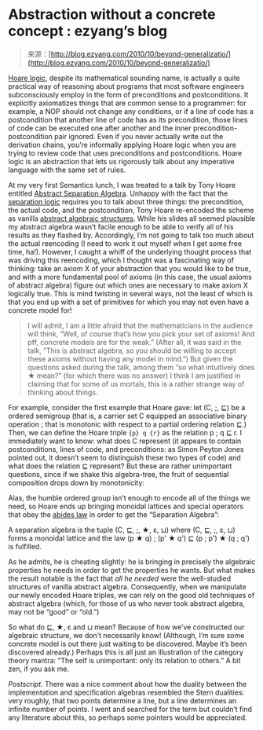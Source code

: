 <!--yml
category: 未分类
date: 2024-07-01 18:18:06
-->

# Abstraction without a concrete concept : ezyang’s blog

> 来源：[http://blog.ezyang.com/2010/10/beyond-generalizatio/](http://blog.ezyang.com/2010/10/beyond-generalizatio/)

[Hoare logic](http://en.wikipedia.org/wiki/Hoare_logic), despite its mathematical sounding name, is actually a quite practical way of reasoning about programs that most software engineers subconsciously employ in the form of preconditions and postconditions. It explicitly axiomatizes things that are common sense to a programmer: for example, a NOP should not change any conditions, or if a line of code has a postcondition that another line of code has as its precondition, those lines of code can be executed one after another and the inner precondition-postcondition pair ignored. Even if you never actually write out the derivation chains, you’re informally applying Hoare logic when you are trying to review code that uses preconditions and postconditions. Hoare logic is an abstraction that lets us rigorously talk about any imperative language with the same set of rules.

At my very first Semantics lunch, I was treated to a talk by Tony Hoare entitled [Abstract Separation Algebra](http://talks.cam.ac.uk/talk/index/25927). Unhappy with the fact that the [separation logic](http://en.wikipedia.org/wiki/Separation_logic) requires you to talk about three things: the precondition, the actual code, and the postcondition, Tony Hoare re-encoded the scheme as vanilla [abstract algebraic structures](http://en.wikipedia.org/wiki/Algebraic_structure). While his slides all seemed plausible my abstract algebra wasn’t facile enough to be able to verify all of his results as they flashed by. Accordingly, I’m not going to talk too much about the actual reencoding (I need to work it out myself when I get some free time, ha!). However, I caught a whiff of the underlying thought process that was driving this reencoding, which I thought was a fascinating way of thinking: take an axiom X of your abstraction that you would like to be true, and with a more fundamental pool of axioms (in this case, the usual axioms of abstract algebra) figure out which ones are necessary to make axiom X logically true. This is mind twisting in several ways, not the least of which is that you end up with a set of primitives for which you may not even have a concrete model for!

> I will admit, I am a little afraid that the mathematicians in the audience will think, “Well, of course that’s how you pick your set of axioms! And pff, concrete models are for the weak.” (After all, it was said in the talk, “This is abstract algebra, so you should be willing to accept these axioms without having any model in mind.”) But given the questions asked during the talk, among them “so what intuitively does ★ mean?” (for which there was no answer) I think I am justified in claiming that for some of us mortals, this is a rather strange way of thinking about things.

For example, consider the first example that Hoare gave: let (C, ;, ⊑) be a ordered semigroup (that is, a carrier set C equipped an associative binary operation ; that is monotonic with respect to a partial ordering relation ⊑.) Then, we can define the Hoare triple `{p} q {r}` as the relation p ; q ⊑ r. I immediately want to know: what does C represent (it appears to contain postconditions, lines of code, and preconditions: as Simon Peyton Jones pointed out, it doesn’t seem to distinguish these two types of code) and what does the relation ⊑ represent? But these are rather unimportant questions, since if we shake this algebra-tree, the fruit of sequential composition drops down by monotonicity:

Alas, the humble ordered group isn’t enough to encode all of the things we need, so Hoare ends up bringing monoidal lattices and special operators that obey the [abides law](http://blog.ezyang.com/2010/05/bananas-lenses-envelopes-and-barbed-wire-a-translation-guide/) in order to get the “Separation Algebra”:

A separation algebra is the tuple (C, ⊑, ;, ★, ε, ⊔) where (C, ⊑, ;, ε, ⊔) forms a monoidal lattice and the law (p ★ q) ; (p' ★ q') ⊑ (p ; p') ★ (q ; q') is fulfilled.

As he admits, he is cheating slightly: he is bringing in precisely the algebraic properties he needs in order to get the properties he wants. But what makes the result notable is the fact that *all he needed* were the well-studied structures of vanilla abstract algebra. Consequently, when we manipulate our newly encoded Hoare triples, we can rely on the good old techniques of abstract algebra (which, for those of us who never took abstract algebra, may not be “good” or “old.”)

So what do ⊑, ★, ε and ⊔ mean? Because of how we’ve constructed our algebraic structure, we don’t necessarily know! (Although, I’m sure some concrete model is out there just waiting to be discovered. Maybe it’s been discovered already.) Perhaps this is all just an illustration of the category theory mantra: “The self is unimportant: only its relation to others.” A bit zen, if you ask me.

*Postscript.* There was a nice comment about how the duality between the implementation and specification algebras resembled the Stern dualities: very roughly, that two points determine a line, but a line determines an infinite number of points. I went and searched for the term but couldn’t find any literature about this, so perhaps some pointers would be appreciated.